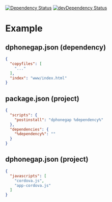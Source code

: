 [![Dependency Status](https://david-dm.org/dnode/dphonegap.svg)](https://david-dm.org/dnode/dphonegap)
[![devDependency Status](https://david-dm.org/dnode/dphonegap/dev-status.svg)](https://david-dm.org/dnode/dphonegap#info=devDependencies)

# Example
## dphonegap.json (dependency)
```json
{
  "copyfiles": [
    "..."
  ],
  "index": "www/index.html"
}
```
## package.json (project)
```json
{
  "scripts": {
    "postinstall": "dphonegap %dependency%"
  },
  "dependencies": {
    "%dependency%": ""
  }
}
```
## dphonegap.json (project)
```json
{
  "javascripts": [
    "cordova.js",
    "app-cordova.js"
  ]
}
```
